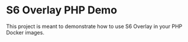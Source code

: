 # S6 Overlay PHP Demo

This project is meant to demonstrate how to use S6 Overlay in your PHP Docker images.
